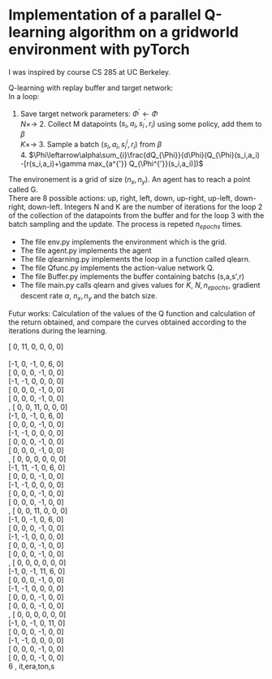 # Implementation of a parallel Q-learning algorithm on a gridworld environment with pyTorch
I was inspired by course CS 285 at UC Berkeley.


Q-learning with replay buffer and target network:<br>
In a loop:
  1. Save target network parameters: $\Phi^{'}\leftarrow \Phi$<br>
 $N \times \rightarrow$    2. Collect M datapoints $(s_i,a_i,s_i^{'},r_i)$ using some policy, add them to $\beta$ <br>
 $K \times \rightarrow$       3.  Sample a batch $(s_i,a_i, s_i^{i},r_i)$ from $\beta$<br>
        4. $\Phi\leftarrow\alpha\sum_{i}\frac{dQ_{\Phi}}{d\Phi}(Q_{\Phi}(s_i,a_i) -[r(s_i,a_i)+\gamma max_{a^{'}} Q_{\Phi^{'}}(s_i,a_i)])$ <br>


The environement is a grid of size $(n_x,n_y)$. An agent has to reach a point called G.<br>
There are 8 possible actions: up, right, left, down, up-right, up-left, down-right, down-left.
Integers N and K are the number of iterations for the loop 2 of the collection of the datapoints from the buffer and for the loop 3 with the batch sampling and the update. The process is repeted $n_{epochs}$ times.<br>


* The file env.py implements the environment which is the grid.
* The file agent.py implements the agent
* The file qlearning.py implements the loop in a function called qlearn.
* The file Qfunc.py implements the action-value network Q.
* The file Buffer.py implements the buffer containing batchs (s,a,s',r)
* The file main.py calls qlearn and gives values for $K$, $N, n_{epochs}$, gradient descent rate $\alpha$, $n_x, n_y$ and the batch size. <br> 


Futur works:
Calculation of the values of the Q function and calculation of the return obtained, and compare the curves obtained according to the iterations during the learning.<br>

[ 0, 11,  0,  0,  0,  0]<br>  
[-1,  0, -1,  0,  6,  0]<br>
[ 0,  0,  0, -1,  0,  0]<br>
[-1, -1,  0,  0,  0,  0]<br>
[ 0,  0,  0, -1,  0,  0]<br>
[ 0,  0,  0, -1,  0,  0]<br>
   ,
[ 0,  0, 11,  0,  0,  0]<br>
[-1,  0, -1,  0,  6,  0]<br>
[ 0,  0,  0, -1,  0,  0]<br>
[-1, -1,  0,  0,  0,  0]<br>
[ 0,  0,  0, -1,  0,  0]<br>
[ 0,  0,  0, -1,  0,  0]<br>
   ,
[ 0,  0,  0,  0,  0,  0]<br>
[-1, 11, -1,  0,  6,  0]<br>
[ 0,  0,  0, -1,  0,  0]<br>
[-1, -1,  0,  0,  0,  0]<br>
[ 0,  0,  0, -1,  0,  0]<br>
[ 0,  0,  0, -1,  0,  0]<br>
   ,
[ 0,  0, 11,  0,  0,  0]<br>
[-1,  0, -1,  0,  6,  0]<br>
[ 0,  0,  0, -1,  0,  0]<br>
[-1, -1,  0,  0,  0,  0]<br>
[ 0,  0,  0, -1,  0,  0]<br>
[ 0,  0,  0, -1,  0,  0]<br>
   ,
[ 0,  0,  0,  0,  0,  0]<br>
[-1,  0, -1, 11,  6,  0]<br>
[ 0,  0,  0, -1,  0,  0]<br>
[-1, -1,  0,  0,  0,  0]<br>
[ 0,  0,  0, -1,  0,  0]<br>
[ 0,  0,  0, -1,  0,  0]<br>
   ,
[ 0,  0,  0,  0,  0,  0]<br>
[-1,  0, -1,  0, 11,  0]<br>
[ 0,  0,  0, -1,  0,  0]<br>
[-1, -1,  0,  0,  0,  0]<br>
[ 0,  0,  0, -1,  0,  0]<br>
[ 0,  0,  0, -1,  0,  0]<br>
6  , it,era,ton,s
